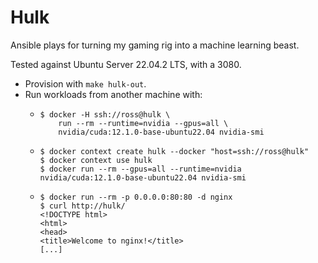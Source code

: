 # Hulk

Ansible plays for turning my gaming rig into a machine learning beast.

Tested against Ubuntu Server 22.04.2 LTS, with a 3080.

*   Provision with `make hulk-out`.
*   Run workloads from another machine with:
    *   ```shell
        $ docker -H ssh://ross@hulk \
            run --rm --runtime=nvidia --gpus=all \
            nvidia/cuda:12.1.0-base-ubuntu22.04 nvidia-smi
    *   ```shell
        $ docker context create hulk --docker "host=ssh://ross@hulk"
        $ docker context use hulk
        $ docker run --rm --gpus=all --runtime=nvidia nvidia/cuda:12.1.0-base-ubuntu22.04 nvidia-smi
        ```
    *   ```shell
        $ docker run --rm -p 0.0.0.0:80:80 -d nginx
        $ curl http://hulk/
        <!DOCTYPE html>
        <html>
        <head>
        <title>Welcome to nginx!</title>
        [...]
         ```
